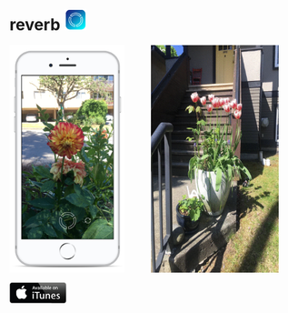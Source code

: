 # reverb <img src="preview/icon.png" width=40/>

<img src="preview/flower.png" height=400/>  &nbsp;&nbsp;&nbsp;&nbsp;&nbsp;&nbsp;&nbsp;&nbsp;&nbsp;&nbsp;        <img src="preview/tulip.gif"  height=400/>


<a href="https://itunes.apple.com/th/app/reverb/id1388050047">
     <img src="preview/itunes-button.png" width=100/>
</a>
